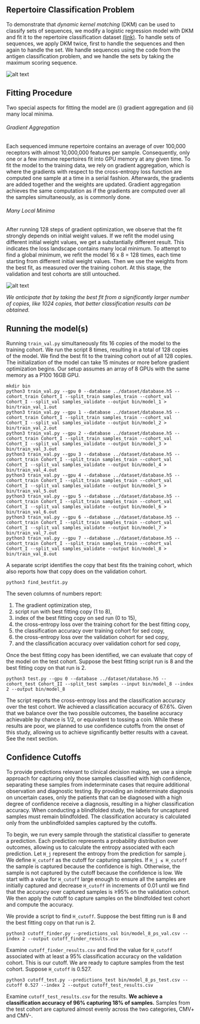 ## Repertoire Classification Problem

To demonstrate that *dynamic kernel matching* (DKM) can be used to classify sets of sequences, we modify a logistic regression model with DKM and fit it to the repertoire classification dataset [(link)](https://github.com/jostmey/dkm/tree/master/repertoire-classification-problem/dataset). To handle sets of sequences, we apply DKM twice, first to handle the sequences and then again to handle the set. We handle sequences using the code from the antigen classification problem, and we handle the sets by taking the maximum scoring sequence.

![alt text](../../artwork/repertoire-classification-model.png "Repertoire classification model")

## Fitting Procedure

Two special aspects for fitting the model are (i) gradient aggregation and (ii) many local minima.

###### Gradient Aggregation
Each sequenced immune repertoire contains an average of over 100,000 receptors with almost 10,000,000 features per sample. Consequently, only one or a few immune repertoires fit into GPU memory at any given time. To fit the model to the training data, we rely on gradient aggregation, which is where the gradients with respect to the cross-entropy loss function are computed one sample at a time in a serial fashion. Afterwards, the gradients are added together and the weights are updated. Gradient aggregation achieves the same computation as if the gradients are computed over all the samples simultaneously, as is commonly done.


###### Many Local Minima
After running 128 steps of gradient optimization, we observe that the fit strongly depends on initial weight values. If we refit the model using different initial weight values, we get a substantially different result. This indicates the loss landscape contains many local minimum. To attempt to find a global minimum, we refit the model 16 x 8 = 128 times, each time starting from different initial weight values. Then we use the weights from the best fit, as measured over the training cohort. At this stage, the validation and test cohorts are still untouched.

![alt text](../../artwork/many-fits.png "Best fit to training data")

*We anticipate that by taking the best fit from a significantly larger number of copies, like 1024 copies, that better classification results can be obtained.*

## Running the model(s)

Running `train_val.py` simultaneously fits 16 copies of the model to the training cohort. We run the script 8 times, resulting in a total of 128 copies of the model. We find the best fit to the training cohort out of all 128 copies. The initialization of the model can take 15 minutes or more before gradient optimization begins. Our setup assumes an array of 8 GPUs with the same memory as a P100 16GB GPU.

```
mkdir bin
python3 train_val.py --gpu 0 --database ../dataset/database.h5 --cohort_train Cohort_I --split_train samples_train --cohort_val Cohort_I --split_val samples_validate --output bin/model_1 > bin/train_val_1.out
python3 train_val.py --gpu 1 --database ../dataset/database.h5 --cohort_train Cohort_I --split_train samples_train --cohort_val Cohort_I --split_val samples_validate --output bin/model_2 > bin/train_val_2.out
python3 train_val.py --gpu 2 --database ../dataset/database.h5 --cohort_train Cohort_I --split_train samples_train --cohort_val Cohort_I --split_val samples_validate --output bin/model_3 > bin/train_val_3.out
python3 train_val.py --gpu 3 --database ../dataset/database.h5 --cohort_train Cohort_I --split_train samples_train --cohort_val Cohort_I --split_val samples_validate --output bin/model_4 > bin/train_val_4.out
python3 train_val.py --gpu 4 --database ../dataset/database.h5 --cohort_train Cohort_I --split_train samples_train --cohort_val Cohort_I --split_val samples_validate --output bin/model_5 > bin/train_val_5.out
python3 train_val.py --gpu 5 --database ../dataset/database.h5 --cohort_train Cohort_I --split_train samples_train --cohort_val Cohort_I --split_val samples_validate --output bin/model_6 > bin/train_val_6.out
python3 train_val.py --gpu 6 --database ../dataset/database.h5 --cohort_train Cohort_I --split_train samples_train --cohort_val Cohort_I --split_val samples_validate --output bin/model_7 > bin/train_val_7.out
python3 train_val.py --gpu 7 --database ../dataset/database.h5 --cohort_train Cohort_I --split_train samples_train --cohort_val Cohort_I --split_val samples_validate --output bin/model_8 > bin/train_val_8.out
```

A separate script identifies the copy that best fits the training cohort, which also reports how that copy does on the validation cohort.

```
python3 find_bestfit.py
```

The seven columns of numbers report:
1. The gradient optimization step,
2. script run with best fitting copy (1 to 8),
3. index of the best fitting copy on sed run (0 to 15),
4. the cross-entropy loss over the training cohort for the best fitting copy,
5. the classification accuracy over training cohort for sed copy,
6. the cross-entropy loss over the validation cohort for sed copy,
7. and the classification accuracy over validation cohort for sed copy,

Once the best fitting copy has been identified, we can evaluate that copy of the model on the test cohort. Suppose the best fitting script run is 8 and the best fitting copy on that run is 2.

```
python3 test.py --gpu 0 --database ../dataset/database.h5 --cohort_test Cohort_II --split_test samples --input bin/model_8 --index 2 --output bin/model_8
```

The script reports the cross-entropy loss and the classification accuracy over the test cohort. We achieved a classification accuracy of 67.6%. Given that we balance over the two possible outcomes, the baseline accuracy achievable by chance is 1/2, or equivalent to tossing a coin. While these results are poor, we planned to use confidence cutoffs from the onset of this study, allowing us to achieve significantly better results with a caveat. See the next section.

## Confidence Cutoffs

To provide predictions relevant to clinical decision making, we use a simple approach for capturing only those samples classified with high confidence, separating these samples from indeterminate cases that require additional observation and diagnostic testing. By providing an indeterminate diagnosis on uncertain cases, only the patients that can be diagnosed with a high degree of confidence receive a diagnosis, resulting in a higher classification accuracy. When conducting a blindfolded study, the labels for uncaptured samples must remain blindfolded. The classification accuracy is calculated only from the unblindfolded samples captured by the cutoffs.

To begin, we run every sample through the statistical classifier to generate a prediction. Each prediction represents a probability distribution over outcomes, allowing us to calculate the entropy associated with each prediction. Let `H_j` represent the entropy from the prediction for sample j. We define `H_cutoff` as the cutoff for capturing samples. If `H_j ≤ H_cutoff` the sample is captured because the confidence is high. Otherwise, the sample is not captured by the cutoff because the confidence is low. We start with a value for `H_cutoff` large enough to ensure all the samples are initially captured and decrease `H_cutoff` in increments of 0.01 until we find that the accuracy over captured samples is ≥95% on the validation cohort. We then apply the cutoff to capture samples on the blindfolded test cohort and compute the accuracy.

We provide a script to find `H_cutoff`. Suppose the best fitting run is 8 and the best fitting copy on that run is 2.

```
python3 cutoff_finder.py --predictions_val bin/model_8_ps_val.csv --index 2 --output cutoff_finder_results.csv
```

Examine `cutoff_finder_results.csv` and find the value for `H_cutoff` associated with at least a 95% classification accuracy on the validation cohort. This is our cutoff. We are ready to capture samples from the test cohort. Suppose `H_cutoff` is 0.527.

```
python3 cutoff_test.py --predictions_test bin/model_8_ps_test.csv --cutoff 0.527 --index 2 --output cutoff_test_results.csv
```

Examine `cutoff_test_results.csv` for the results. **We achieve a classification accuracy of 96% capturing 18% of samples.** Samples from the test cohort are captured almost evenly across the two categories, CMV+ and CMV-.
